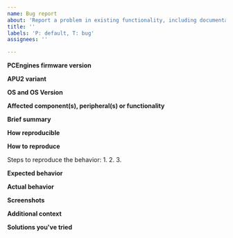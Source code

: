 ```yaml
---
name: Bug report
about: 'Report a problem in existing functionality, including documentation and infrastructure.'
title: ''
labels: 'P: default, T: bug'
assignees: ''

---
```



**PCEngines firmware version**
<!--(The version of PCEngines firmware you're using (e.g., `v4.14.0.4`))-->


**APU2 variant**
<!--(The variant of APU2 you're using (e.g., `apu2e0`))-->


**OS and OS Version**
<!--(The OS and OS Version you're using (e.g., `Ubuntu 20.04 LTS`))-->


**Affected component(s), peripheral(s) or functionality**
<!--(The component(s), peripheral(s) or functionality of APU2 that is not working as expected.)-->


**Brief summary**
<!--(A clear and concise summary of the bug.)-->


**How reproducible**
<!--(At what rate does the bug occur when the steps to reproduce are performed?)-->


**How to reproduce**

Steps to reproduce the behavior:
1. 
2. 
3. 

**Expected behavior**
<!--(A clear and concise description of what you expected to happen.)-->


**Actual behavior**
<!--(What actually happened instead of what you expected to happen.)-->


**Screenshots**
<!--(If applicable, add screenshots to help explain your problem.)-->


**Additional context**
<!--(Add any other context about the problem here.)-->


**Solutions you've tried**
<!--(If applicable, any solutions or workarounds you've already tried.)-->


